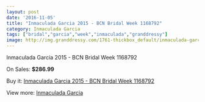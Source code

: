 ```yaml
---
layout: post
date: '2016-11-05'
title: "Inmaculada Garcia 2015 - BCN Bridal Week 1168792"
category: Inmaculada Garcia
tags: ["bridal","garcia","week","inmaculada","granddressy"]
image: http://img.granddressy.com/1761-thickbox_default/inmaculada-garcia-2015-bcn-bridal-week-1168792.jpg
---
```

Inmaculada Garcia 2015 - BCN Bridal Week 1168792

On Sales: **$286.99**
<a href="https://www.granddressy.com/en/inmaculada-garcia/1437-inmaculada-garcia-2015-bcn-bridal-week-1168792.html"><amp-img layout="responsive" width="600" height="600" src="//img.granddressy.com/1761-thickbox_default/inmaculada-garcia-2015-bcn-bridal-week-1168792.jpg" alt="Inmaculada Garcia 2015 - BCN Bridal Week 1168792 0" /></a>

Buy it: [Inmaculada Garcia 2015 - BCN Bridal Week 1168792](https://www.granddressy.com/en/inmaculada-garcia/1437-inmaculada-garcia-2015-bcn-bridal-week-1168792.html "Inmaculada Garcia 2015 - BCN Bridal Week 1168792")

View more: [Inmaculada Garcia](https://www.granddressy.com/en/74-inmaculada-garcia "Inmaculada Garcia")